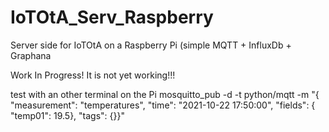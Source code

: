 # IoTOtA_Serv_Raspberry
Server side for IoTOtA on a Raspberry Pi (simple MQTT + InfluxDb + Graphana

Work In Progress!  It is not yet working!!!

test with an other terminal on the Pi
mosquitto_pub -d -t python/mqtt -m "{ \"measurement\": \"temperatures\", \"time\": \"2021-10-22 17:50:00\", \"fields\": { \"temp01\": 19.5}, \"tags\": {}}"
